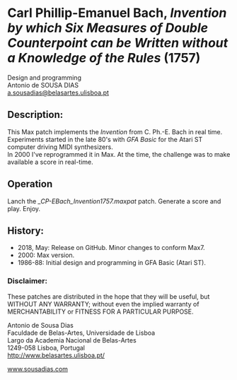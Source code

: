 # Carl Phillip-Emanuel Bach, _Invention by which Six Measures of Double Counterpoint can be Written without a Knowledge of the Rules_ (1757)

Design and programming<br>
Antonio de SOUSA DIAS<br>
a.sousadias@belasartes.ulisboa.pt

## Description:
This Max patch implements the _Invention_ from C. Ph.-E. Bach in real time.<br>
Experiments started in the late 80's with _GFA Basic_ for the Atari ST computer driving MIDI synthesizers.<br>
In 2000 I've reprogrammed it in Max. At the time, the challenge was to make available a score in real-time.

## Operation
Lanch the _\_CP-EBach_Invention1757.maxpat_ patch. Generate a score and play. Enjoy.

## History:
- 2018, May: Release on GitHub. Minor changes to conform Max7.
- 2000: Max version.
- 1986-88: Initial design and programming in GFA Basic (Atari ST).


### Disclaimer:
These patches are distributed in the hope that they will be useful, but WITHOUT ANY WARRANTY; without even the implied warranty of MERCHANTABILITY or FITNESS FOR A PARTICULAR PURPOSE.


Antonio de Sousa Dias<br>
Faculdade de Belas-Artes, Universidade de Lisboa<br>
Largo da Academia Nacional de Belas-Artes<br>
1249-058 Lisboa, Portugal<br>
http://www.belasartes.ulisboa.pt/

www.sousadias.com


